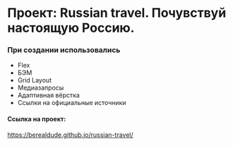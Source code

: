 # Проект: Russian travel. Почувствуй настоящую Россию.

### При создании использовались
* Flex
* БЭМ
* Grid Layout
* Медиазапросы
* Адаптивная вёрстка
* Ссылки на официальные источники
#### Ссылка на проект:
https://berealdude.github.io/russian-travel/